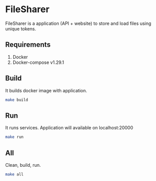 # FileSharer
FileSharer is a application (API + website) to store and load files using unique tokens.

## Requirements
1. Docker
2. Docker-compose v1.29.1

## Build
It builds docker image with application.
```bash
make build
```

## Run
It runs services. Application will available on localhost:20000
```bash
make run
```

## All
Clean, build, run.
```bash
make all
```